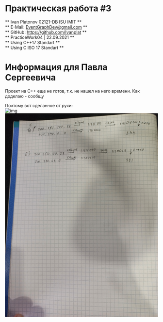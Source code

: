 # Практическая работа #3  
** Ivan Platonov 02121-DB ISU IMIT **  
** E-Mail: EventGraphDev@gmail.com **  
** GitHub: https://github.com/Ivanplat **  
** PracticeWork04 | 22.09.2021 **  
** Using C++17 Standart **  
** Using C ISO 17 Standart **  

# Информация для Павла Сергеевича   
Проект на C++ еще не готов, т.к. не нашел на него времени. Как доделаю - сообщу   

Поэтому вот сделанное от руки:      
![img](https://github.com/Ivanplat/PracticeWork03e/blob/master/fig1.jpg "Fig.1")  
![img](https://github.com/Ivanplat/PracticeWork03e/blob/master/fig2.jpg "Fig.2")  


 
